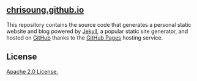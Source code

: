 [chrisoung.github.io]()
---------------------
This repository contains the source code that generates a personal static website and blog powered by [Jekyll](https://jekyllrb.com/), a popular static site generator, and hosted on [GitHub](https://github.com) thanks to the [GitHub Pages](https://pages.github.com) hosting service.

License
-------
[Apache 2.0 License.](https://github.com/chrisoung/chrisoung.github.io/blob/master/License)
